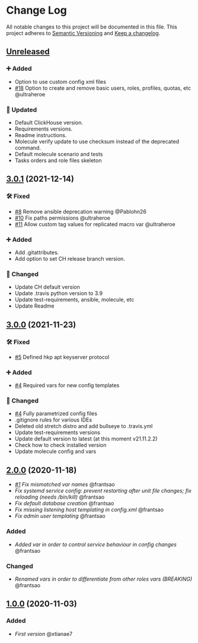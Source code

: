 # Change Log

All notable changes to this project will be documented in this file.
This project adheres to [Semantic Versioning](http://semver.org/) and [Keep a changelog](https://github.com/olivierlacan/keep-a-changelog).

## [Unreleased](https://github.com/idealista/clickhouse_role/tree/develop)

### :heavy_plus_sign: Added

- Option to use custom config xml files
- [#18](https://github.com/idealista/clickhouse_role/issues/18) Option to create and remove basic users, roles, profiles, quotas, etc @ultraheroe

### :repeat: Updated

- Default ClickHouse version.
- Requirements versions.
- Readme instructions.
- Molecule verify update to use checksum instead of the deprecated command.
- Default molecule scenario and tests
- Tasks orders and role files skeleton

## [3.0.1](https://github.com/idealista/clickhouse_role/tree/3.0.1) (2021-12-14)

### :hammer_and_wrench: Fixed

- [#8](https://github.com/idealista/clickhouse_role/issues/8) Remove ansible deprecation warning @Pablohn26
- [#10](https://github.com/idealista/clickhouse_role/issues/10) Fix paths permissions @ultraheroe
- [#11](https://github.com/idealista/clickhouse_role/issues/10) Allow custom tag values for replicated macro var @ultraheroe

### :heavy_plus_sign: Added

- Add .gitattributes.
- Add option to set CH release branch version.

### :repeat: Changed

- Update CH default version
- Update .travis python version to 3.9
- Update test-requirements, ansible, molecule, etc
- Update Readme

## [3.0.0](https://github.com/idealista/clickhouse_role/tree/3.0.0) (2021-11-23)

### :hammer_and_wrench: Fixed

- [#5](https://github.com/idealista/clickhouse_role/issues/5) Defined hkp apt keyserver protocol

### :heavy_plus_sign: Added

- [#4](https://github.com/idealista/clickhouse_role/issues/4) Required vars for new config templates

### :repeat: Changed

- [#4](https://github.com/idealista/clickhouse_role/issues/4) Fully parametrized config files
- .gitignore rules for various IDEs
- Deleted old stretch distro and add bullseye to .travis.yml
- Update test-requirements versions
- Update default version to latest (at this moment v21.11.2.2)
- Check how to check installed version
- Update molecule config and vars

## [2.0.0](https://github.com/idealista/clickhouse_role/tree/2.0.0) (2020-11-18)

- *[#1](https://github.com/idealista/clickhouse_role/issues/1) Fix mismatched var names* @frantsao
- *Fix systemd service config: prevent restarting after unit file changes; fix reloading (needs /bin/kill)* @frantsao
- *Fix default database creation* @frantsao
- *Fix missing listening host templating in config.xml* @frantsao
- *Fix admin user templating* @frantsao

### Added

- *Added var in order to control service behaviour in config changes* @frantsao

### Changed

- *Renamed vars in order to differentiate from other roles vars (BREAKING)* @frantsao

## [1.0.0](https://github.com/idealista/clickhouse_role/tree/1.0.0) (2020-11-03)

### Added

- *First version* @xtianae7
